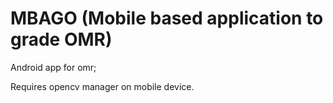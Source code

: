 # MBAGO (Mobile based application to grade OMR)
Android app for omr;

Requires opencv manager on mobile device.
